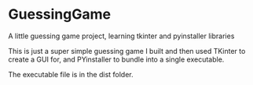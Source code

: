 # GuessingGame
A little guessing game project, learning tkinter and pyinstaller libraries


This is just a super simple guessing game I built and then used TKinter to create a GUI for, and PYinstaller to bundle into a single executable.

The executable file is in the dist folder.
